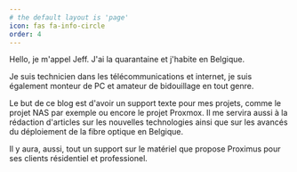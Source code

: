 ```yaml
---
# the default layout is 'page'
icon: fas fa-info-circle
order: 4
---
```


Hello, je m'appel Jeff. J'ai la quarantaine et j'habite en Belgique.

Je suis technicien dans les télécommunications et internet, je suis également monteur de PC et amateur de bidouillage en tout genre.

Le but de ce blog est d'avoir un support texte pour mes projets, comme le projet NAS par exemple ou encore le projet Proxmox. Il me servira aussi à la rédaction d'articles sur les nouvelles technologies ainsi que sur les avancés du déploiement de la fibre optique en Belgique.

Il y aura, aussi, tout un support sur le matériel que propose Proximus pour ses clients résidentiel et professionel.
